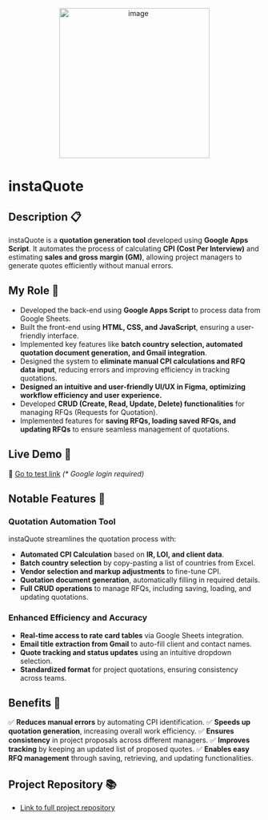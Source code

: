 <p align="center"><img width="300" alt="image" src="https://github.com/user-attachments/assets/f3ffaacd-64ea-435b-ba8c-c52391603026" /></p>

# instaQuote

## Description 📋
instaQuote is a **quotation generation tool** developed using **Google Apps Script**. It automates the process of calculating **CPI (Cost Per Interview)** and estimating **sales and gross margin (GM)**, allowing project managers to generate quotes efficiently without manual errors.

## My Role 🙋
- Developed the back-end using **Google Apps Script** to process data from Google Sheets.
- Built the front-end using **HTML, CSS, and JavaScript**, ensuring a user-friendly interface.
- Implemented key features like **batch country selection, automated quotation document generation, and Gmail integration**.
- Designed the system to **eliminate manual CPI calculations and RFQ data input**, reducing errors and improving efficiency in tracking quotations.
- **Designed an intuitive and user-friendly UI/UX in Figma, optimizing workflow efficiency and user experience.**
- Developed **CRUD (Create, Read, Update, Delete) functionalities** for managing RFQs (Requests for Quotation).
- Implemented features for **saving RFQs, loading saved RFQs, and updating RFQs** to ensure seamless management of quotations.

## Live Demo 🎥
🔗 [Go to test link](https://script.google.com/macros/s/AKfycbzR4C6JvphST5AY-i8Gzpv1ECapoC0pwl4Xyv8qx4i2Mv8sIO8chVT4fKumq_VCIVr4/exec) <i>(* Google login required)</i>

## Notable Features 🌟
### **Quotation Automation Tool**
instaQuote streamlines the quotation process with:
- **Automated CPI Calculation** based on **IR, LOI, and client data**.
- **Batch country selection** by copy-pasting a list of countries from Excel.
- **Vendor selection and markup adjustments** to fine-tune CPI.
- **Quotation document generation**, automatically filling in required details.
- **Full CRUD operations** to manage RFQs, including saving, loading, and updating quotations.

### **Enhanced Efficiency and Accuracy**
- **Real-time access to rate card tables** via Google Sheets integration.
- **Email title extraction from Gmail** to auto-fill client and contact names.
- **Quote tracking and status updates** using an intuitive dropdown selection.
- **Standardized format** for project quotations, ensuring consistency across teams.

## Benefits 🚀
✅ **Reduces manual errors** by automating CPI identification.
✅ **Speeds up quotation generation**, increasing overall work efficiency.
✅ **Ensures consistency** in project proposals across different managers.
✅ **Improves tracking** by keeping an updated list of proposed quotes.
✅ **Enables easy RFQ management** through saving, retrieving, and updating functionalities.

## Project Repository 📚
- [Link to full project repository](https://github.com/hyun08231996/instaQuote/tree/main/apps-script)

